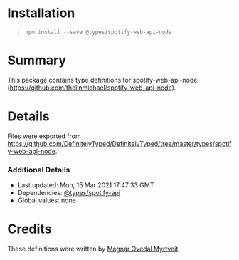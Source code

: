 # Installation
> `npm install --save @types/spotify-web-api-node`

# Summary
This package contains type definitions for spotify-web-api-node (https://github.com/thelinmichael/spotify-web-api-node).

# Details
Files were exported from https://github.com/DefinitelyTyped/DefinitelyTyped/tree/master/types/spotify-web-api-node.

### Additional Details
 * Last updated: Mon, 15 Mar 2021 17:47:33 GMT
 * Dependencies: [@types/spotify-api](https://npmjs.com/package/@types/spotify-api)
 * Global values: none

# Credits
These definitions were written by [Magnar Ovedal Myrtveit](https://github.com/Stadly).

